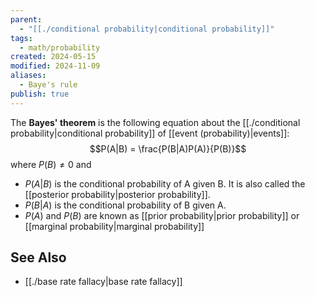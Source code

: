 ```yaml
---
parent:
  - "[[./conditional probability|conditional probability]]"
tags:
  - math/probability
created: 2024-05-15
modified: 2024-11-09
aliases:
  - Baye's rule
publish: true
---
```

The **Bayes' theorem** is the following equation about the [[./conditional probability|conditional probability]] of [[event (probability)|events]]:
$$P(A|B) = \frac{P(B|A)P(A)}{P(B)}$$
where $P(B) \neq 0$ and
- $P(A|B)$ is the conditional probability of A given B. It is also called the [[posterior probability|posterior probability]].
- $P(B|A)$ is the conditional probability of B given A.
- $P(A)$ and $P(B)$ are known as [[prior probability|prior probability]] or [[marginal probability|marginal probability]]

## See Also
- [[./base rate fallacy|base rate fallacy]]